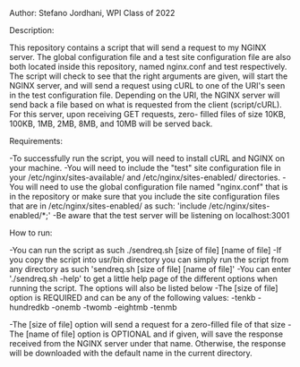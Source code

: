 Author: Stefano Jordhani, WPI Class of 2022
 
Description: 

This repository contains a script that will send a request to my NGINX
server. The global configuration file and a test site configuration file are
also both located inside this repository, named nginx.conf and test
respectively. The script will check to see that the right arguments are
given, will start the NGINX server, and will send a request using cURL to one of the URI's seen in the test configuration file. Depending on the URI, 
the NGINX server will send back a file based on what is requested from the
client (script/cURL). For this server, upon receiving GET requests, zero-
filled files of size 10KB, 100KB, 1MB, 2MB, 8MB, and 10MB will be served back.


Requirements: 

-To successfully run the script, you will need to install cURL and NGINX on your machine. 
-You will need to include the "test" site configuration file in your /etc/nginx/sites-available/ and /etc/nginx/sites-enabled/ directories. 
-You will need to use the global configuration file named "nginx.conf" that is in the repository or make sure that you include the site configuration files that are in /etc/nginx/sites-enabled/ as such: 'include /etc/nginx/sites-enabled/*;'
-Be aware that the test server will be listening on localhost:3001 


How to run: 

-You can run the script as such ./sendreq.sh [size of file] [name of file] 
-If you copy the script into usr/bin directory you can simply run the script from any directory as such 'sendreq.sh [size of file] [name of file]' 
-You can enter './sendreq.sh -help' to get a little help page of the different options when running the script. The options will also be listed below
-The [size of file] option is REQUIRED and can be any of the following values: 
	-tenkb
	-hundredkb
	-onemb
	-twomb
	-eightmb
	-tenmb
	
-The [size of file] option will send a request for a zero-filled file of that size 
-The [name of file] option is OPTIONAL and if given, will save the response received from the NGINX server under that name. Otherwise, the response will be downloaded with the default name in the current directory. 

